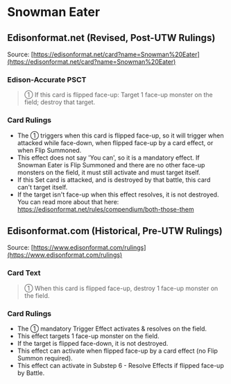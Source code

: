 # Snowman Eater

## Edisonformat.net (Revised, Post-UTW Rulings)

Source: [https://edisonformat.net/card?name=Snowman%20Eater](https://edisonformat.net/card?name=Snowman%20Eater)

### Edison-Accurate PSCT

> ① If this card is flipped face-up: Target 1 face-up monster on the field; destroy that target.

### Card Rulings

*   The ① triggers when this card is flipped face-up, so it will trigger when attacked while face-down, when flipped face-up by a card effect, or when Flip Summoned.
*   This effect does not say 'You can', so it is a mandatory effect. If Snowman Eater is Flip Summoned and there are no other face-up monsters on the field, it must still activate and must target itself.
*   If this Set card is attacked, and is destroyed by that battle, this card can't target itself.
*   If the target isn't face-up when this effect resolves, it is not destroyed. You can read more about that here: https://edisonformat.net/rules/compendium/both-those-them


## Edisonformat.com (Historical, Pre-UTW Rulings)

Source: [https://www.edisonformat.com/rulings](https://www.edisonformat.com/rulings)

### Card Text

> ① When this card is flipped face-up, destroy 1 face-up monster on the field.

### Card Rulings

*   The ① mandatory Trigger Effect activates & resolves on the field.
*   This effect targets 1 face-up monster on the field.
*   If the target is flipped face-down, it is not destroyed.
*   This effect can activate when flipped face-up by a card effect (no Flip Summon required).
*   This effect can activate in Substep 6 - Resolve Effects if flipped face-up by Battle.


